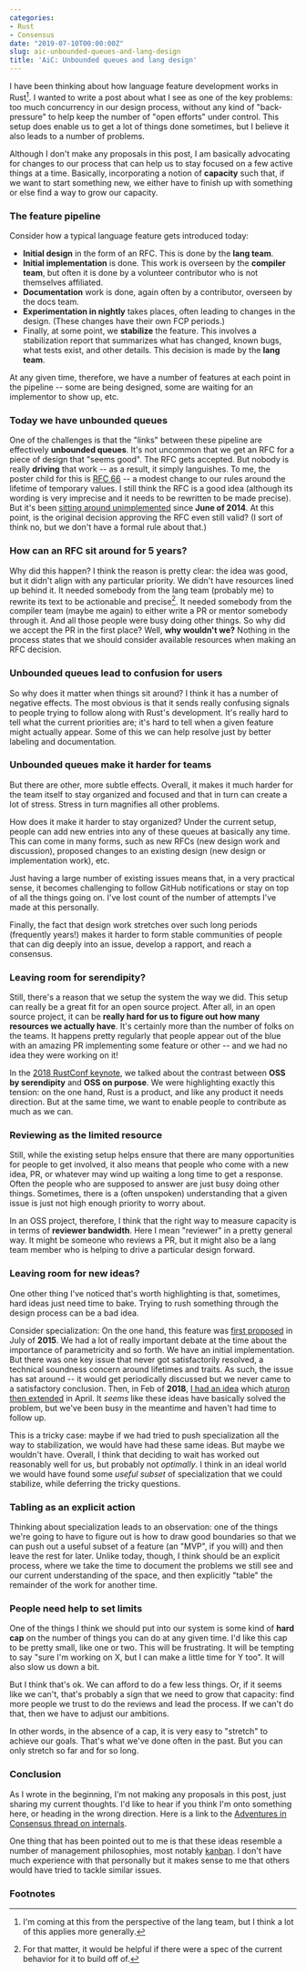 ```yaml
---
categories:
- Rust
- Consensus
date: "2019-07-10T00:00:00Z"
slug: aic-unbounded-queues-and-lang-design
title: 'AiC: Unbounded queues and lang design'
---
```


I have been thinking about how language feature development works in
Rust[^lang]. I wanted to write a post about what I see as one of the
key problems: too much concurrency in our design process, without any
kind of "back-pressure" to help keep the number of "open efforts"
under control. This setup does enable us to get a lot of things done sometimes,
but I believe it also leads to a number of problems.

[^lang]: I'm coming at this from the perspective of the lang team, but I think a lot of this applies more generally.

Although I don't make any proposals in this post, I am basically
advocating for changes to our process that can help us to stay focused
on a few active things at a time. Basically, incorporating a notion of
**capacity** such that, if we want to start something new, we either
have to finish up with something or else find a way to grow our
capacity.

### The feature pipeline

Consider how a typical language feature gets introduced today:

- **Initial design** in the form of an RFC. This is done by the **lang team**.
- **Initial implementation** is done. This work is overseen by the
  **compiler team**, but often it is done by a volunteer contributor
  who is not themselves affiliated. 
- **Documentation** work is done, again often by a contributor,
  overseen by the docs team.
- **Experimentation in nightly** takes places, often leading to
  changes in the design.  (These changes have their own FCP periods.)
- Finally, at some point, we **stabilize** the feature. This involves
  a stabilization report that summarizes what has changed, known bugs,
  what tests exist, and other details. This decision is made by the
  **lang team**.

At any given time, therefore, we have a number of features at each
point in the pipeline -- some are being designed, some are waiting for
an implementor to show up, etc. 

### Today we have unbounded queues

One of the challenges is that the "links" between these pipeline are
effectively **unbounded queues**. It's not uncommon that we get an RFC
for a piece of design that "seems good". The RFC gets accepted. But
nobody is really **driving** that work -- as a result, it simply
languishes.  To me, the poster child for this is [RFC 66] -- a modest
change to our rules around the lifetime of temporary values. I still
think the RFC is a good idea (although its wording is very imprecise
and it needs to be rewritten to be made precise). But it's been
[sitting around unimplemented][15023] since **June of 2014**. At this
point, is the original decision approving the RFC even still valid? (I
sort of think no, but we don't have a formal rule about that.)

[15023]: https://github.com/rust-lang/rust/issues/15023
[RFC 66]: https://rust-lang.github.io/rfcs/0066-better-temporary-lifetimes.html

### How can an RFC sit around for 5 years?

Why did this happen? I think the reason is pretty clear: the idea was
good, but it didn't align with any particular priority. We didn't have
resources lined up behind it. It needed somebody from the lang team
(probably me) to rewrite its text to be actionable and
precise[^ref]. It needed somebody from the compiler team (maybe me
again) to either write a PR or mentor somebody through it. And all
those people were busy doing other things. So why did we accept the PR
in the first place? Well, **why wouldn't we?** Nothing in the process
states that we should consider available resources when making an RFC
decision.

[^ref]: For that matter, it would be helpful if there were a spec of the current behavior for it to build off of. 

### Unbounded queues lead to confusion for users

So why does it matter when things sit around? I think it has a number
of negative effects. The most obvious is that it sends really
confusing signals to people trying to follow along with Rust's
development. It's really hard to tell what the current priorities are;
it's hard to tell when a given feature might actually appear. Some of
this we can help resolve just by better labeling and documentation.

### Unbounded queues make it harder for teams

But there are other, more subtle effects. Overall, it makes it much
harder for the team itself to stay organized and focused and that in
turn can create a lot of stress. Stress in turn magnifies all other
problems.

How does it make it harder to stay organized? Under the current setup,
people can add new entries into any of these queues at basically any
time. This can come in many forms, such as new RFCs (new design work
and discussion), proposed changes to an existing design (new design or
implementation work), etc.

Just having a large number of existing issues means that, in a very
practical sense, it becomes challenging to follow GitHub notifications
or stay on top of all the things going on. I've lost count of the
number of attempts I've made at this personally.

Finally, the fact that design work stretches over such long periods
(frequently years!) makes it harder to form stable communities of
people that can dig deeply into an issue, develop a rapport, and reach
a consensus.

### Leaving room for serendipity?

Still, there's a reason that we setup the system the way we did. This
setup can really be a great fit for an open source project. After all,
in an open source project, it can be **really hard for us to figure
out how many resources we actually have**. It's certainly more than
the number of folks on the teams. It happens pretty regularly that
people appear out of the blue with an amazing PR implementing some
feature or other -- and we had no idea they were working on it!

In the [2018 RustConf keynote], we talked about the contrast between
**OSS by serendipity** and **OSS on purpose**. We were highlighting
exactly this tension: on the one hand, Rust is a product, and like any
product it needs direction. But at the same time, we want to enable
people to contribute as much as we can.

[2018 RustConf keynote]: https://www.youtube.com/watch?v=J9OFQm8Qf1I

### Reviewing as the limited resource

Still, while the existing setup helps ensure that there are many
opportunities for people to get involved, it also means that people
who come with a new idea, PR, or whatever may wind up waiting a long
time to get a response. Often the people who are supposed to answer
are just busy doing other things. Sometimes, there is a (often
unspoken) understanding that a given issue is just not high enough
priority to worry about.

In an OSS project, therefore, I think that the right way to measure
capacity is in terms of **reviewer bandwidth**. Here I mean "reviewer"
in a pretty general way. It might be someone who reviews a PR, but it
might also be a lang team member who is helping to drive a particular
design forward.

### Leaving room for new ideas?

One other thing I've noticed that's worth highlighting is that,
sometimes, hard ideas just need time to bake. Trying to rush something
through the design process can be a bad idea. 

Consider specialization: On the one hand, this feature was [first
proposed][rfc1210] in July of **2015**. We had a lot of really
important debate at the time about the importance of parametricity and
so forth. We have an initial implementation. But there was one key
issue that never got satisfactorily resolved, a technical soundness
concern around lifetimes and traits. As such, the issue has sat around
-- it would get periodically discussed but we never came to a
satisfactory conclusion. Then, in Feb of **2018**, [I had an idea][s1]
which [aturon then extended][s2] in April. It *seems* like these ideas
have basically solved the problem, but we've been busy in the meantime
and haven't had time to follow up.

[rfc1210]: https://github.com/rust-lang/rfcs/pull/1210
[s1]: http://smallcultfollowing.com/babysteps/blog/2018/02/09/maximally-minimal-specialization-always-applicable-impls/
[s2]: http://aturon.github.io/tech/2018/04/05/sound-specialization/

This is a tricky case: maybe if we had tried to push specialization
all the way to stabilization, we would have had these same ideas. But
maybe we wouldn't have. Overall, I think that deciding to wait has
worked out reasonably well for us, but probably not *optimally*. I
think in an ideal world we would have found some *useful subset* of
specialization that we could stabilize, while deferring the tricky
questions.

### Tabling as an explicit action

Thinking about specialization leads to an observation: one of the
things we're going to have to figure out is how to draw good
boundaries so that we can push out a useful subset of a feature (an
"MVP", if you will) and then leave the rest for later. Unlike today,
though, I think should be an explicit process, where we take the time
to document the problems we still see and our current understanding of
the space, and then explicitly "table" the remainder of the work for
another time.

### People need help to set limits

One of the things I think we should put into our system is some kind
of **hard cap** on the number of things you can do at any given time.
I'd like this cap to be pretty small, like one or two. This will be
frustrating. It will be tempting to say "sure I'm working on X, but I
can make a little time for Y too". It will also slow us down a bit.

But I think that's ok. We can afford to do a few less things. Or, if
it seems like we can't, that's probably a sign that we need to grow
that capacity: find more people we trust to do the reviews and lead
the process. If we can't do that, then we have to adjust our ambitions.

In other words, in the absence of a cap, it is very easy to "stretch"
to achieve our goals. That's what we've done often in the past. But
you can only stretch so far and for so long.

### Conclusion

As I wrote in the beginning, I'm not making any proposals in this
post, just sharing my current thoughts. I'd like to hear if you think
I'm onto something here, or heading in the wrong direction. Here is a
link to the [Adventures in Consensus thread on internals][thread].

[thread]: https://internals.rust-lang.org/t/aic-adventures-in-consensus/9843

One thing that has been pointed out to me is that these ideas resemble
a number of management philosophies, most notably [kanban]. I don't
have much experience with that personally but it makes sense to me
that others would have tried to tackle similar issues.

[kanban]: https://en.wikipedia.org/wiki/Kanban

### Footnotes
